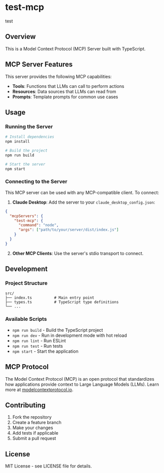 # test-mcp

test

## Overview

This is a Model Context Protocol (MCP) Server built with TypeScript.


## MCP Server Features

This server provides the following MCP capabilities:

- **Tools**: Functions that LLMs can call to perform actions
- **Resources**: Data sources that LLMs can read from
- **Prompts**: Template prompts for common use cases

## Usage

### Running the Server

```bash
# Install dependencies
npm install

# Build the project
npm run build

# Start the server
npm start
```

### Connecting to the Server

This MCP server can be used with any MCP-compatible client. To connect:

1. **Claude Desktop**: Add the server to your `claude_desktop_config.json`:
```json
{
  "mcpServers": {
    "test-mcp": {
      "command": "node",
      "args": ["path/to/your/server/dist/index.js"]
    }
  }
}
```

2. **Other MCP Clients**: Use the server's stdio transport to connect.



## Development

### Project Structure

```
src/
├── index.ts          # Main entry point
├── types.ts          # TypeScript type definitions
└── ...
```

### Available Scripts

- `npm run build` - Build the TypeScript project
- `npm run dev` - Run in development mode with hot reload
- `npm run lint` - Run ESLint
- `npm run test` - Run tests
- `npm start` - Start the application

## MCP Protocol

The Model Context Protocol (MCP) is an open protocol that standardizes how applications provide context to Large Language Models (LLMs). Learn more at [modelcontextprotocol.io](https://modelcontextprotocol.io/).

## Contributing

1. Fork the repository
2. Create a feature branch
3. Make your changes
4. Add tests if applicable
5. Submit a pull request

## License

MIT License - see LICENSE file for details. 
